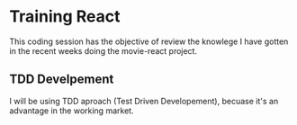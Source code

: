 # Training React

This coding session has the objective of review the knowlege I have gotten in the recent weeks doing the movie-react project.

## TDD Develpement

I will be using TDD aproach (Test Driven Developement), becuase it's an advantage in the working market.



